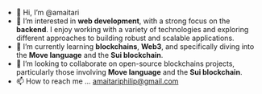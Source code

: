 - 👋 Hi, I’m @amaitari
- 👀 I’m interested in **web development**, with a strong focus on the **backend**. I enjoy working with a variety of technologies and exploring different approaches to building robust and scalable applications.
- 🌱 I’m currently learning **blockchains**, **Web3**, and specifically diving into the **Move language** and the **Sui blockchain**.
- 💞️ I’m looking to collaborate on open-source blockchains projects, particularly those involving **Move language** and the **Sui blockchain**.
- 📫 How to reach me ... amaitariphilip@gmail.com

<!---
amaitari/amaitari is a ✨ special ✨ repository because its `README.md` (this file) appears on your GitHub profile.
You can click the Preview link to take a look at your changes.
--->

